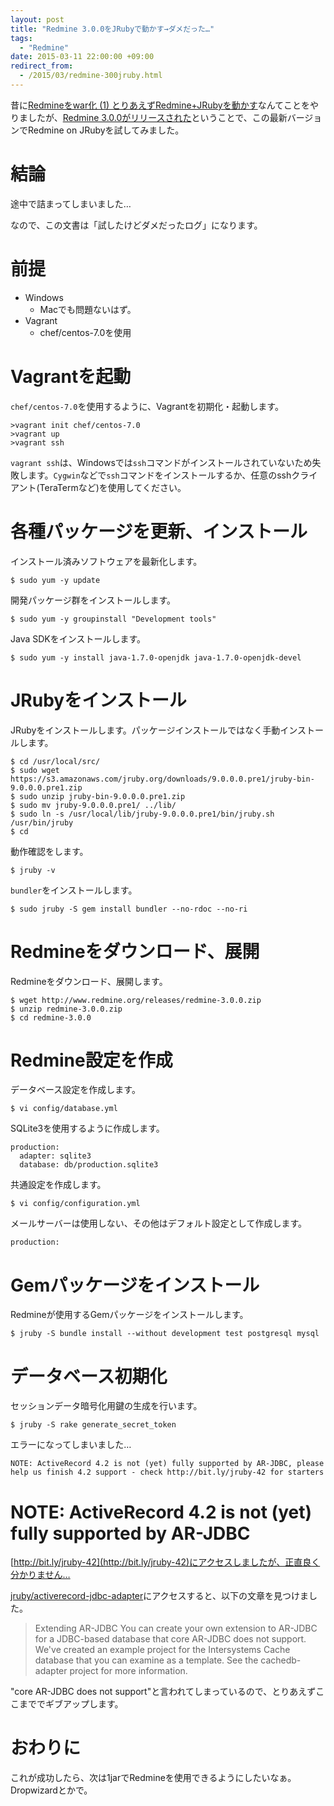 ```yaml
---
layout: post
title: "Redmine 3.0.0をJRubyで動かす→ダメだった…"
tags:
  - "Redmine"
date: 2015-03-11 22:00:00 +09:00
redirect_from:
  - /2015/03/redmine-300jruby.html
---
```


昔に[Redmineをwar化 (1) とりあえずRedmine+JRubyを動かす](http://u6k-apps.blogspot.jp/2012/10/redminewar-1-redminejruby.html)なんてことをやりましたが、[Redmine 3.0.0がリリースされた](http://redmine.jp/redmine_today/2015/02/redmine-3_0_0-released/)ということで、この最新バージョンでRedmine on JRubyを試してみました。

# 結論

途中で詰まってしまいました…

なので、この文書は「試したけどダメだったログ」になります。

<!-- more -->

# 前提

* Windows
	* Macでも問題ないはず。
* Vagrant
	* chef/centos-7.0を使用

# Vagrantを起動

`chef/centos-7.0`を使用するように、Vagrantを初期化・起動します。

```
>vagrant init chef/centos-7.0
>vagrant up
>vagrant ssh
```

`vagrant ssh`は、Windowsでは`ssh`コマンドがインストールされていないため失敗します。`Cygwin`などで`ssh`コマンドをインストールするか、任意のsshクライアント(TeraTermなど)を使用してください。

# 各種パッケージを更新、インストール

インストール済みソフトウェアを最新化します。

```
$ sudo yum -y update
```

開発パッケージ群をインストールします。

```
$ sudo yum -y groupinstall "Development tools"
```

Java SDKをインストールします。

```
$ sudo yum -y install java-1.7.0-openjdk java-1.7.0-openjdk-devel
```

# JRubyをインストール

JRubyをインストールします。パッケージインストールではなく手動インストールします。

```
$ cd /usr/local/src/
$ sudo wget https://s3.amazonaws.com/jruby.org/downloads/9.0.0.0.pre1/jruby-bin-9.0.0.0.pre1.zip
$ sudo unzip jruby-bin-9.0.0.0.pre1.zip
$ sudo mv jruby-9.0.0.0.pre1/ ../lib/
$ sudo ln -s /usr/local/lib/jruby-9.0.0.0.pre1/bin/jruby.sh /usr/bin/jruby
$ cd
```

動作確認をします。

```
$ jruby -v
```

`bundler`をインストールします。

```
$ sudo jruby -S gem install bundler --no-rdoc --no-ri
```

# Redmineをダウンロード、展開

Redmineをダウンロード、展開します。

```
$ wget http://www.redmine.org/releases/redmine-3.0.0.zip
$ unzip redmine-3.0.0.zip
$ cd redmine-3.0.0
```

# Redmine設定を作成

データベース設定を作成します。

```
$ vi config/database.yml
```

SQLite3を使用するように作成します。

```
production:
  adapter: sqlite3
  database: db/production.sqlite3
```

共通設定を作成します。

```
$ vi config/configuration.yml
```

メールサーバーは使用しない、その他はデフォルト設定として作成します。

```
production:
```

# Gemパッケージをインストール

Redmineが使用するGemパッケージをインストールします。

```
$ jruby -S bundle install --without development test postgresql mysql
```

# データベース初期化

セッションデータ暗号化用鍵の生成を行います。

```
$ jruby -S rake generate_secret_token
```

エラーになってしまいました…

```
NOTE: ActiveRecord 4.2 is not (yet) fully supported by AR-JDBC, please help us finish 4.2 support - check http://bit.ly/jruby-42 for starters
```

# NOTE: ActiveRecord 4.2 is not (yet) fully supported by AR-JDBC

[http://bit.ly/jruby-42](http://bit.ly/jruby-42)にアクセスしましたが、正直良く分かりません…

[jruby/activerecord-jdbc-adapter](https://github.com/jruby/activerecord-jdbc-adapter)にアクセスすると、以下の文章を見つけました。

> Extending AR-JDBC
> You can create your own extension to AR-JDBC for a JDBC-based database that core AR-JDBC does not support. We've created an example project for the Intersystems Cache database that you can examine as a template. See the cachedb-adapter project for more information.

"core AR-JDBC does not support"と言われてしまっているので、とりあえずここまででギブアップします。


# おわりに

これが成功したら、次は1jarでRedmineを使用できるようにしたいなぁ。Dropwizardとかで。

